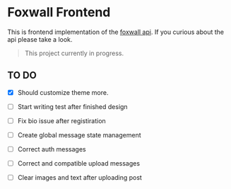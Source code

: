 # Foxwall Frontend

This is frontend implementation of the [foxwall api](https://github.com/umtdemr/foxwall). If you curious about the api please take a look.

> This project currently in progress.

## TO DO

- [x] Should customize theme more.
- [ ] Start writing test after finished design
- [ ] Fix bio issue after registiration
- [ ] Create global message state management
- [ ] Correct auth messages
- [ ] Correct and compatible upload messages
- [ ] Clear images and text after uploading post

